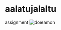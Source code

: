# aalatujalaltu
assignment
![doreamon](https://a.storyblok.com/f/178900/640x360/f37c3fbd0d/015233a44b4b0bc03e2c0f1f641f719f1551120482_full.jpg/m/640x360)
